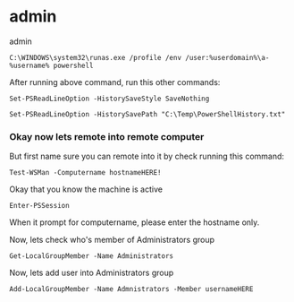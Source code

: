 # admin
admin


``
C:\WINDOWS\system32\runas.exe /profile /env /user:%userdomain%\a-%username% powershell
``

After running above command, run this other commands:

``
Set-PSReadLineOption -HistorySaveStyle SaveNothing
``

``
Set-PSReadLineOption -HistorySavePath "C:\Temp\PowerShellHistory.txt"
``

### Okay now lets remote into remote computer

But first name sure you can remote into it by check running this command:

``Test-WSMan -Computername hostnameHERE!``

Okay that you know the machine is active 

``Enter-PSSession``

When it prompt for computername, please enter the hostname only.

Now, lets check who's member of Administrators group

``Get-LocalGroupMember -Name Administrators``

Now, lets add user into Administrators group

``Add-LocalGroupMember -Name Admnistrators -Member usernameHERE``
